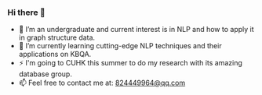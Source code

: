 ### Hi there 👋

<!--
**Ruifeng-Tan/Ruifeng-Tan** is a ✨ _special_ ✨ repository because its `README.md` (this file) appears on your GitHub profile.

Here are some ideas to get you started:

- 🔭 I’m currently working on ...
- 🌱 I’m currently learning ...
- 👯 I’m looking to collaborate on ...
- 🤔 I’m looking for help with ...
- 💬 Ask me about ...
- 📫 How to reach me: ...
- 😄 Pronouns: ...
- ⚡ Fun fact: ...
-->

- 🔭 I’m an undergraduate and current interest is in NLP and how to apply it in graph structure data.
- 🌱 I’m currently learning cutting-edge NLP techniques and their applications on KBQA.
- ⚡ I'm going to CUHK this summer to do my research with its amazing database group.
- 📫 Feel free to contact me at: 824449964@qq.com

